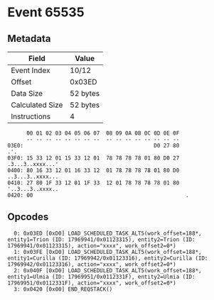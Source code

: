 # Event 65535

## Metadata

| Field           | Value    |
|-----------------|----------|
| Event Index     | 10/12    |
| Offset          | 0x03ED   |
| Data Size       | 52 bytes |
| Calculated Size | 52 bytes |
| Instructions    | 4        |

```
      00 01 02 03 04 05 06 07  08 09 0A 0B 0C 0D 0E 0F
      -- -- -- -- -- -- -- --  -- -- -- -- -- -- -- --
03E0:                                         D0 27 80               .'.
03F0: 15 33 12 01 15 33 12 01  78 78 78 78 01 80 D0 27  .3...3..xxxx...'
0400: 80 16 33 12 01 16 33 12  01 78 78 78 78 01 80 D0  ..3...3..xxxx...
0410: 27 80 1F 33 12 01 1F 33  12 01 78 78 78 78 01 80  '..3...3..xxxx..
0420: 00                                                .               
```

## Opcodes

```
  0: 0x03ED [0xD0] LOAD_SCHEDULED_TASK_ALT5(work_offset=188*, entity1=Trion (ID: 17969941/0x01123315), entity2=Trion (ID: 17969941/0x01123315), action="xxxx", work_offset2=0*)
  1: 0x03FE [0xD0] LOAD_SCHEDULED_TASK_ALT5(work_offset=188*, entity1=Curilla (ID: 17969942/0x01123316), entity2=Curilla (ID: 17969942/0x01123316), action="xxxx", work_offset2=0*)
  2: 0x040F [0xD0] LOAD_SCHEDULED_TASK_ALT5(work_offset=188*, entity1=Ulmia (ID: 17969951/0x0112331F), entity2=Ulmia (ID: 17969951/0x0112331F), action="xxxx", work_offset2=0*)
  3: 0x0420 [0x00] END_REQSTACK()
```
